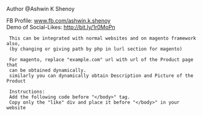 Author @Ashwin K Shenoy

FB Profile: www.fb.com/ashwin.k.shenoy    <br>
Demo of Social-Likes: http://bit.ly/1r0MoPn

     This can be integrated with normal websites and on magento framework also,
     (by changing or giving path by php in lurl section for magento)
     
     For magento, replace "example.com" url with url of the Product page that 
     can be obtained dynamically.
     similarly you can dynamically obtain Description and Picture of the Product
     
     Instructions:
     Add the following code before "</body>" tag.
     Copy only the "like" div and place it before "</body>" in your website
     

